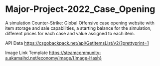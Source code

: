# Major-Project-2022_Case_Opening
A simulation Counter-Strike: Global Offensive case opening website with item storage and sale capabilities, a starting balance for the simulation, different prices for each case and value assigned to each item.

API Data
https://csgobackpack.net/api/GetItemsList/v2/?prettyprint=1

Image Link Template
https://steamcommunity-a.akamaihd.net/economy/image/{Image-Hash}
